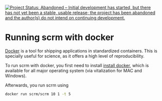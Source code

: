 [![Project Status: Abandoned – Initial development has started, but there has not yet been a stable, usable release; the project has been abandoned and the author(s) do not intend on continuing development.](https://www.repostatus.org/badges/latest/abandoned.svg)](https://www.repostatus.org/#abandoned)

Running scrm with docker
========================

[Docker](https://www.docker.com) is a tool for shipping applications 
in standardized containers. This is specially useful for science, as 
it offers a high level of reproducibility.

To run scrm with docker, you first need to install 
[install docker](https://docs.docker.com/installation/#installation), 
which is available for all major operating system (via vitalization for MAC
and Windows).

Afterwards, you run scrm using

```bash
docker run scrm/scrm 10 1 -t 5
```

